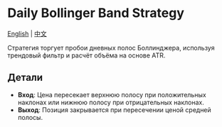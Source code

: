 # Daily Bollinger Band Strategy
[English](README.md) | [中文](README_cn.md)

Стратегия торгует пробои дневных полос Боллинджера, используя трендовый фильтр и расчёт объёма на основе ATR.

## Детали

- **Вход**: Цена пересекает верхнюю полосу при положительных наклонах или нижнюю полосу при отрицательных наклонах.
- **Выход**: Позиция закрывается при пересечении ценой средней полосы.
